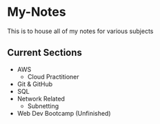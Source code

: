 # My-Notes

This is to house all of my notes for various subjects

## Current Sections

- AWS
  - Cloud Practitioner
- Git & GitHub
- SQL
- Network Related
  - Subnetting
- Web Dev Bootcamp (Unfinished)
